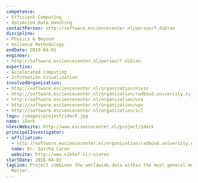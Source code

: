 ```yaml
---
competence:
- Efficient Computing
- Optimized Data Handling
contactPerson: http://software.esciencecenter.nl/person/f.diblen
discipline:
- Physics & Beyond
- eScience Methodology
endDate: 2019-04-01
engineer:
- http://software.esciencecenter.nl/person/f.diblen
expertise:
- Accelerated Computing
- Information Visualization
involvedOrganization:
- http://software.esciencecenter.nl/organization/nlesc
- http://software.esciencecenter.nl/organization/radboud.university.nijmegen
- http://software.esciencecenter.nl/organization/uva
- http://software.esciencecenter.nl/organization/upv
- http://software.esciencecenter.nl/organization/icl
logo: /images/project/idark.jpg
name: iDark
nlescWebsite: http://www.esciencecenter.nl/project/idark
principalInvestigator:
- affiliation:
  - http://software.esciencecenter.nl/organization/radboud.university.nijmegen
  name: Dr. Sascha Caron
  website: http://www.nikhef.nl/~scaron
startDate: 2016-04-01
tagLine: Project combines the worldwide data within the most general models of Dark
  Matter.
---
```


